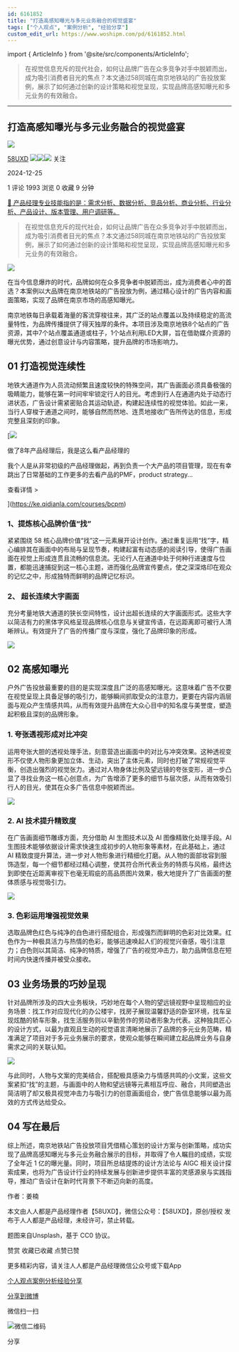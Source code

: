 ```yaml
---
id: 6161852
title: "打造高感知曝光与多元业务融合的视觉盛宴"
tags: ["个人观点", "案例分析", "经验分享"]
custom_edit_url: https://www.woshipm.com/pd/6161852.html
---
```

import { ArticleInfo } from '@site/src/components/ArticleInfo';

<ArticleInfo
    author="58UXD"
    authorLink="https://www.woshipm.com/u/237551"
    published="2024-12-25"
    views={1993}
    comments={1}
    collects={0}
/>

> 在视觉信息充斥的现代社会，如何让品牌广告在众多竞争对手中脱颖而出，成为吸引消费者目光的焦点？本文通过58同城在南京地铁站的广告投放案例，展示了如何通过创新的设计策略和视觉呈现，实现品牌高感知曝光和多元业务的有效融合。

---

## 打造高感知曝光与多元业务融合的视觉盛宴

[![](https://image.woshipm.com/wp-files/2022/07/vFnMPbWaiv3s1inAUJ4g.jpeg!/both/72x72)](https://www.woshipm.com/u/237551)

[58UXD](https://www.woshipm.com/u/237551) ![](https://static.woshipm.com/tag/1122_1@2x.png)![](https://static.woshipm.com/tag/2104_1@2x.png)![](https://static.woshipm.com/tag/2403_1@2x.png) 关注

2024-12-25

1 评论 1993 浏览 0 收藏 9 分钟

[🔗 产品经理专业技能指的是：需求分析、数据分析、竞品分析、商业分析、行业分析、产品设计、版本管理、用户调研等。](https://ke.qidianla.com/courses/90pm)

> 在视觉信息充斥的现代社会，如何让品牌广告在众多竞争对手中脱颖而出，成为吸引消费者目光的焦点？本文通过58同城在南京地铁站的广告投放案例，展示了如何通过创新的设计策略和视觉呈现，实现品牌高感知曝光和多元业务的有效融合。

![](https://image.woshipm.com/2024/12/25/19a04c38-c286-11ef-a811-00163e1bca14.png)

在当今信息爆炸的时代，品牌如何在众多竞争者中脱颖而出，成为消费者心中的首选？本案例以大品牌在南京地铁站的广告投放为例，通过精心设计的广告内容和画面策略，实现了品牌在南京市场的高感知曝光。

南京地铁每日承载着海量的客流穿梭往来，其广泛的站点覆盖以及持续稳定的高流量特性，为品牌传播提供了得天独厚的条件。本项目涉及南京地铁8个站点的广告资源，其中7个站点覆盖通道或柱子，1个站点利用LED大屏，旨在借助媒介资源的曝光优势，通过创意设计与内容策略，提升品牌的市场影响力。

## 01 打造视觉连续性

地铁大通道作为人员流动频繁且速度较快的特殊空间，其广告画面必须具备极强的吸睛能力，能够在第一时间牢牢锁定行人的目光。考虑到行人在通道内处于动态行进状态，广告设计需紧密贴合其运动轨迹，构建起连续性的视觉体验。如此一来，当行人穿梭于通道之间时，能够自然而然地、连贯地接收广告所传达的信息，形成完整且深刻的印象。

[![](https://image.woshipm.com/2023/08/02/bf59b8ba-30e4-11ee-88e7-00163e0b5ff3.png)

做了8年产品经理后，我是这么看产品经理的

我个人是从非常初级的产品经理做起，再到负责一个大产品的项目管理，现在有幸跳出了日常基础的工作更多的去看产品的PMF，product strategy...

查看详情 >

](https://ke.qidianla.com/courses/bcpm)

### 1、提炼核心品牌价值“找”

紧紧围绕 58 核心品牌价值“找”这一元素展开设计创作。通过重复运用“找”字，精心编排其在画面中的布局与呈现节奏，构建起富有动态感的阅读引导，使得广告画面在视觉上形成连贯且流畅的信息流。无论行人在通道中处于何种行进速度与位置，都能迅速捕捉到这一核心主题，进而强化品牌宣传要点，使之深深烙印在观众的记忆之中，形成独特而鲜明的品牌记忆标识。

### 2、 超长连续大字画面

充分考量地铁大通道的狭长空间特性，设计出超长连续的大字画面形式。这些大字以简洁有力的黑体字风格呈现品牌核心信息与关键宣传语，在远距离即可被行人清晰辨认。有效提升了广告的传播广度与深度，强化了品牌印象的形成。

![](https://image.woshipm.com/2024/12/25/dcd6e9cc-c278-11ef-97b6-00163e09d72f.png)

## 02 高感知曝光

户外广告投放最重要的目的是实现深度且广泛的高感知曝光。这意味着广告不仅要在视觉呈现上具备足够的吸引力，能够瞬间抓取受众的注意力，更要在内容内涵层面与观众产生情感共鸣，从而有效提升品牌在大众心目中的知名度与美誉度，塑造起积极且深刻的品牌形象。

### 1\. 夸张透视形成对比冲突

运用夸张大胆的透视处理手法，刻意营造出画面中的对比与冲突效果。这种透视变形不仅使人物形象更加立体、生动，突出了主体元素，同时也打破了常规视觉平衡，创造出强烈的视觉张力。通过对人物身体比例及望远镜的夸张变形，进一步凸显了寻找业务这一核心创意点，为广告增添了更多的细节与层次感，从而有效吸引行人的目光，使其在众多广告信息中脱颖而出。

![](https://image.woshipm.com/2024/12/25/dde84bbc-c278-11ef-97b6-00163e09d72f.png)

### 2\. AI 技术提升精致度

在广告画面细节雕琢方面，充分借助 AI 生图技术以及 AI 图像精致化处理手段。AI 生图技术能够依据设计需求快速生成初步的人物形象等素材，在此基础上，通过 AI 精致度提升算法，进一步对人物形象进行精细化打磨。从人物的面部妆容到服饰造型，每一个细节都经过精心调整，使其符合所代表业务的特质与风格，最终达到即使在近距离审视下也毫无瑕疵的高品质图片效果，极大地提升了广告画面的整体质感与视觉吸引力。

![](https://image.woshipm.com/2024/12/25/de7e743e-c278-11ef-97b6-00163e09d72f.png)

### 3\. 色彩运用增强视觉效果

选取品牌色红色与纯净的白色进行搭配组合，形成强烈而鲜明的色彩对比效果。红色作为一种极具活力与热情的色彩，能够迅速唤起人们的视觉兴奋感，吸引注意力；白色则以其简洁、纯净的特质，增强了广告的视觉冲击力，助力品牌信息在短时间内快速传播并被受众接收。

## 03 业务场景的巧妙呈现

针对品牌所涉及的四大业务板块，巧妙地在每个人物的望远镜视野中呈现相应的业务场景：找工作对应现代化的办公楼宇，找房子展现温馨舒适的卧室环境，找车呈现炫酷的轿车形象，找生活服务则以辛勤劳作的劳动者形象为代表。这种独具匠心的设计方式，以最为直观且生动的视觉语言清晰地展示了品牌的多元业务范畴，精准满足了项目对于多元业务展示的要求，使观众能够在瞬间建立起品牌业务与自身需求之间的关联认知。

![](https://image.woshipm.com/2024/12/25/df97f7b4-c278-11ef-97b6-00163e09d72f.png)

与此同时，人物与文案的完美结合，搭配极具感染力与情感共鸣的小文案，这些文案紧扣“找”的主题，与画面中的人物和望远镜等元素相互呼应、融合，共同塑造出简洁明了却又极具视觉冲击力与吸引力的创意画面组合，使广告信息能够以最为高效的方式传达给受众。

## 04 写在最后

综上所述，南京地铁站广告投放项目凭借精心策划的设计方案与创新策略，成功实现了品牌高感知曝光与多元业务融合展示的目标，并取得了令人瞩目的成绩，实现了全年近 1 亿的曝光量。同时，项目所总结提炼的设计方法论与 AIGC 相关设计探索成果，也将为广告设计行业的持续发展与创新进步提供丰富的灵感源泉与实践指导，推动广告设计在新时代背景下不断迈向新的高度。

作者：姜楠

本文由人人都是产品经理作者【58UXD】，微信公众号：【58UXD】，原创/授权 发布于人人都是产品经理，未经许可，禁止转载。

题图来自Unsplash，基于 CC0 协议。

赞赏 收藏已收藏 点赞已赞

更多精彩内容，请关注人人都是产品经理微信公众号或下载App

[个人观点](https://www.woshipm.com/tag/%e4%b8%aa%e4%ba%ba%e8%a7%82%e7%82%b9)[案例分析](https://www.woshipm.com/tag/%e6%a1%88%e4%be%8b%e5%88%86%e6%9e%90)[经验分享](https://www.woshipm.com/tag/%e7%bb%8f%e9%aa%8c%e5%88%86%e4%ba%ab)

[分享到微博](https://service.weibo.com/share/share.php?appkey=2775287854&title=打造高感知曝光与多元业务融合的视觉盛宴&url=https://www.woshipm.com/pd/6161852.html&pic=https://image.woshipm.com/2024/12/25/19a04c38-c286-11ef-a811-00163e1bca14.png)

微信扫一扫

![微信二维码](https://api.pwmqr.com/qrcode/create/?url=https://www.woshipm.com/pd/6161852.html)

分享